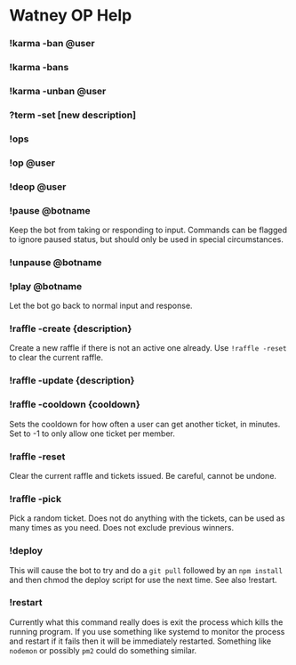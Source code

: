 # Watney OP Help

### !karma -ban @user

### !karma -bans

### !karma -unban @user

### ?term -set [new description]

### !ops

### !op @user

### !deop @user

### !pause @botname

Keep the bot from taking or responding to input. Commands can be flagged to ignore paused status, but should only be used in special circumstances.

### !unpause @botname
### !play @botname

Let the bot go back to normal input and response.


### !raffle -create {description}

Create a new raffle if there is not an active one already. Use `!raffle -reset` to clear the current raffle.

### !raffle -update {description}

### !raffle -cooldown {cooldown}

Sets the cooldown for how often a user can get another ticket, in minutes.  Set to -1 to only allow one ticket per member.

### !raffle -reset

Clear the current raffle and tickets issued. Be careful, cannot be undone.

### !raffle -pick

Pick a random ticket.  Does not do anything with the tickets, can be used as many times as you need.  Does not exclude previous winners.

### !deploy

This will cause the bot to try and do a `git pull` followed by an `npm install` and then chmod the deploy script for use the next time. See also !restart.

### !restart

Currently what this command really does is exit the process which kills the running program. If you use something like systemd to monitor the process and restart if it fails then it will be immediately restarted.  Something like `nodemon` or possibly `pm2` could do something similar.